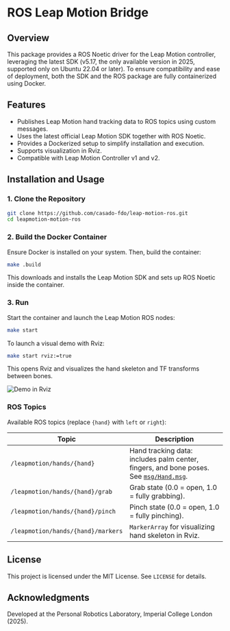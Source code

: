 # ROS Leap Motion Bridge

## Overview
This package provides a ROS Noetic driver for the Leap Motion controller, leveraging the latest SDK (v5.17, the only available version in 2025, supported only on Ubuntu 22.04 or later). To ensure compatibility and ease of deployment, both the SDK and the ROS package are fully containerized using Docker.

## Features
- Publishes Leap Motion hand tracking data to ROS topics using custom messages.
- Uses the latest official Leap Motion SDK together with ROS Noetic.
- Provides a Dockerized setup to simplify installation and execution.
- Supports visualization in Rviz.
- Compatible with Leap Motion Controller v1 and v2.


## Installation and Usage
### 1. Clone the Repository
```bash
git clone https://github.com/casado-fdo/leap-motion-ros.git
cd leapmotion-motion-ros
```

### 2. Build the Docker Container
Ensure Docker is installed on your system. Then, build the container:
```bash
make .build
```
This downloads and installs the Leap Motion SDK and sets up ROS Noetic inside the container.

### 3. Run
Start the container and launch the Leap Motion ROS nodes:
```bash
make start
```
To launch a visual demo with Rviz:
```bash
make start rviz:=true
```
This opens Rviz and visualizes the hand skeleton and TF transforms between bones.

![Demo in Rviz](assets/leap_demo_rviz.gif)


### ROS Topics
Available ROS topics (replace `{hand}` with `left` or `right`):

| Topic                              | Description                                                                                                                   |
| ---------------------------------- | ----------------------------------------------------------------------------------------------------------------------------- |
| `/leapmotion/hands/{hand}`         | Hand tracking data: includes palm center, fingers, and bone poses. See [`msg/Hand.msg`](leap_motion_controller/msg/Hand.msg). |
| `/leapmotion/hands/{hand}/grab`    | Grab state (0.0 = open, 1.0 = fully grabbing).                                                                                |
| `/leapmotion/hands/{hand}/pinch`   | Pinch state (0.0 = open, 1.0 = fully pinching).                                                                               |
| `/leapmotion/hands/{hand}/markers` | `MarkerArray` for visualizing hand skeleton in Rviz.                                                                          |



## License
This project is licensed under the MIT License. See `LICENSE` for details.


## Acknowledgments
Developed at the Personal Robotics Laboratory, Imperial College London (2025).